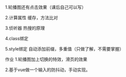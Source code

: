 1.轮播图还有点击效果（课后自己可以写）

2.计算属性
缓存，方法比对

3.侦听器
热搜的原理

4.class绑定

5.style绑定
自动添加前缀，多重值（只做了解，不需要掌握）

作业
1.轮播图加上切换的特效，滑页的效果

2.基于vue做一个输入的防抖动，手动实现。

